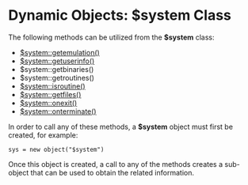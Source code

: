 # Dynamic Objects: $system Class

<PageHeader />

The following methods can be utilized from the **\$system** class:

- [\$system::getemulation()](../class-method-$systemgetemulation()/README.md)
- [\$system::getuserinfo()](../class-method-$systemgetuserinfo()/README.md)
- $system::getbinaries()
- $system::getroutines()
- [\$system::isroutine()](../class-method-$systemgetisroutine()/README.md)
- [\$system::getfiles()](../class-method-$systemgetfiles()/README.md)
- [\$system::onexit()](../class-method-$systemonexit()/README.md)
- [\$system::onterminate()](../class-method-$systemonterminate()/README.md)

In order to call any of these methods, a **\$system** object must first be created, for example:

```
sys = new object("$system")
```

Once this object is created, a call to any of the methods creates a sub-object that can be used to obtain the related information.

<PageFooter />
